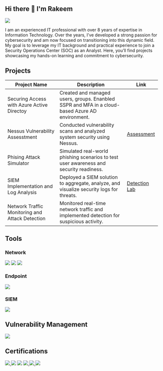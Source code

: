 ## Hi there 👋 I'm Rakeem
<a href="https://www.linkedin.com/in/rakeemdawson/"><img src="https://img.shields.io/badge/-LinkedIn-0072b1?&style=for-the-badge&logo=linkedin&logoColor=white" /></a>



I am an experienced IT professional with over 8 years of expertise in Information Technology. Over the years, I’ve developed a strong passion for cybersecurity and am now focused on transitioning into this dynamic field. My goal is to leverage my IT background and practical experience to join a Security Operations Center (SOC) as an Analyst. Here, you’ll find projects showcasing my hands-on learning and commitment to cybersecurity.


## Projects
| Project Name                                           | Description         |                     Link             |
|------------------------------------------- |----------------------------|-------------------------------------------|
| Securing Access with Azure Active Directoy                           | Created and managed users, groups.  Enanbled SSPR and MFA in a cloud-based Azure AD environment.| 
| Nessus Vulnerability Assesstment                | Conducted vulnerability scans and analyzed system security using Nessus.| <a href="https://github.com/Techkeemout/Nessus-Vulnerability-Assesstment">Assessment</a> 
| Phising Attack Simulator                        |	Simulated real-world phishing scenarios to test user awareness and security readiness. |
| SIEM Implementation and Log Analysis            | Deployed a SIEM solution to aggregate, analyze, and visualize security logs for threats. | <a href="https://github.com/rdaw16/Detection-Lab">Detection Lab</a>|
| Network Traffic Monitoring and Attack Detection | Monitored real-time network traffic and implemented detection for suspicious activity.|




## Tools

### Network
<div>
    <img src="https://img.shields.io/badge/-Wireshark-1679A7?&style=for-the-badge&logo=Wireshark&logoColor=white" />
    <img src="https://img.shields.io/badge/-Suricata-EF3B2D?&style=for-the-badge&logo=Suricata&logoColor=white" />
    <img src="https://img.shields.io/badge/-Zeek-777BB4?&style=for-the-badge&logo=Zeek&logoColor=white" />
</div>

### Endpoint
<div>
    <img src="https://img.shields.io/badge/-Microsoft_Defender_for_Endpoint-00A4EF?&style=for-the-badge&logo=Microsoft&logoColor=white" />
 
</div>

### SIEM
<div>
    <img src="https://img.shields.io/badge/-Splunk-D62A8D?&style=for-the-badge&logo=Splunk&logoColor=white" />
    
</div>

## Vulnerability Management
<div>
    <img src="https://img.shields.io/badge/-Nessus-0096A7?&style=for-the-badge&logo=Tenable&logoColor=white" /> 

</div>

## Certifications

<div>
  <a href="https://www.credly.com/badges/ed8d79c6-e21d-430e-86a8-2aa5ee36c041/public_url" target="_blank" rel="noopener">
    <img src="https://img.shields.io/badge/-SSCP-2C9E8F?style=for-the-badge&logo=ISC2&logoColor=white" />
  </a>
  <img src="https://img.shields.io/badge/-LPI%20Linux-009639?style=for-the-badge&logo=Linux&logoColor=white" />
  <img src="https://img.shields.io/badge/-Security%2B-FF0000?style=for-the-badge&logo=CompTIA&logoColor=white" />
    <a href="https://learn.microsoft.com/api/credentials/share/en-us/RakeemDawson-6210/1026D9687DA132F2?sharingId=5114F1AFB93C870C" />
  <img src="https://img.shields.io/badge/-AZ--900-0078D4?style=for-the-badge&logo=Microsoft%20Azure&logoColor=white" />
  <a href="https://catalog-education.oracle.com/ords/certview/sharebadge?id=0507AA28728903C35A2388A2F5E167631027E574850DE4D17E66837619E68B2D" target="_blank" rel="noopener">
    <img src="https://img.shields.io/badge/-Oracle%20Certified-F80000?style=for-the-badge&logo=oracle&logoColor=white" />
  </a>
  <img src="https://img.shields.io/badge/-Network%2B-007ACC?style=for-the-badge&logo=CompTIA&logoColor=white" />
 
</div>




